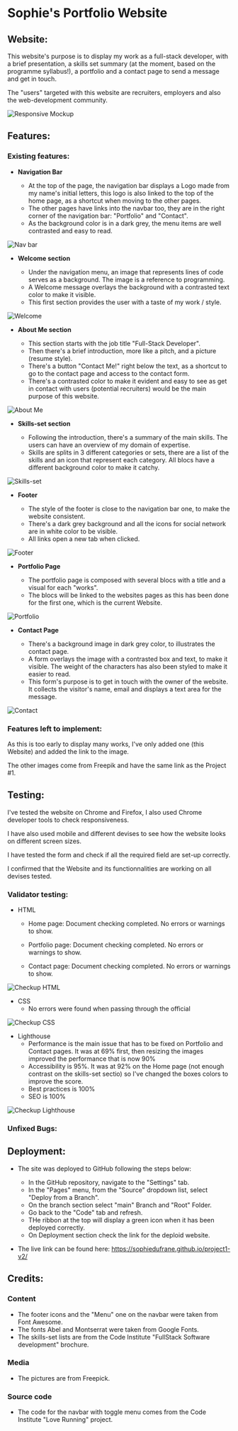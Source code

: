 # Sophie's Portfolio Website

## Website:

This website's purpose is to display my work as a full-stack developer, with a brief presentation, a skills set summary (at the moment, based on the programme syllabus!), a portfolio and a contact page to send a message and get in touch.

The "users" targeted with this website are recruiters, employers and also the web-development community.

![Responsive Mockup](https://github.com/SophieDufrane/project1-v2/blob/main/assets/media/my_website_mockup.png)

## Features:

### Existing features:

- __Navigation Bar__

    - At the top of the page, the navigation bar displays a Logo made from my name's initial letters, this logo is also linked to the top of the home page, as a shortcut when moving to the other pages.
    - The other pages have links into the navbar too, they are in the right corner of the navigation bar: "Portfolio" and "Contact".
    - As the background color is in a dark grey, the menu items are well contrasted and easy to read.

![Nav bar](https://github.com/SophieDufrane/project1-v2/blob/main/assets/media/my_website_navbar.png)

- __Welcome section__

    - Under the navigation menu, an image that represents lines of code serves as a background. The image is a reference to programming.
    - A Welcome message overlays the background with a contrasted text color to make it visible.
    - This first section provides the user with a taste of my work / style.

![Welcome](https://github.com/SophieDufrane/project1-v2/blob/main/assets/media/my_website_welcome.png)

- __About Me section__

    - This section starts with the job title "Full-Stack Developer".
    - Then there's a brief introduction, more like a pitch, and a picture (resume style). 
    - There's a button "Contact Me!" right below the text, as a shortcut to go to the contact page and access to the contact form.
    - There's a contrasted color to make it evident and easy to see as get in contact with users (potential recruiters) would be the main purpose of this website.

![About Me](https://github.com/SophieDufrane/project1-v2/blob/main/assets/media/my_website_about_me.png)

- __Skills-set section__

    - Following the introduction, there's a summary of the main skills. The users can have an overview of my domain of expertise.
    - Skills are splits in 3 different categories or sets, there are a list of the skills and an icon that represent each category. All blocs have a different background color to make it catchy.

![Skills-set](https://github.com/SophieDufrane/project1-v2/blob/main/assets/media/my_website_skills_set.png)

- __Footer__

    - The style of the footer is close to the navigation bar one, to make the website consistent.
    - There's a dark grey background and all the icons for social network are in white color to be visible.
    - All links open a new tab when clicked.

![Footer](https://github.com/SophieDufrane/project1-v2/blob/main/assets/media/my_website_footer.png)

- __Portfolio Page__  

    - The portfolio page is composed with several blocs with a title and a visual for each "works".
    - The blocs will be linked to the websites pages as this has been done for the first one, which is the current Website.

![Portfolio](https://github.com/SophieDufrane/project1-v2/blob/main/assets/media/my_website_portfolio.png)

- __Contact Page__ 

    - There's a background image in dark grey color, to illustrates the contact page.
    - A form overlays the image with a contrasted box and text, to make it visible. The weight of the characters has also been styled to make it easier to read.
    - This form's purpose is to get in touch with the owner of the website. It collects the visitor's name, email and displays a text area for the message.

![Contact](https://github.com/SophieDufrane/project1-v2/blob/main/assets/media/my_website_contact.png)

### Features left to implement:

As this is too early to display many works, I've only added one (this Website) and added the link to the image. 

The other images come from Freepik and have the same link as the Project #1.

## Testing:

I've tested the website on Chrome and Firefox, I also used Chrome developer tools to check responsiveness.

I have also used mobile and different devises to see how the website looks on different screen sizes.

I have tested the form and check if all the required field are set-up correctly.

I confirmed that the Website and its functionnalities are working on all devises tested.

### Validator testing:

- HTML
  - Home page: Document checking completed. No errors or warnings to show.

  - Portfolio page: Document checking completed. No errors or warnings to show.

  - Contact page: Document checking completed. No errors or warnings to show.

![Checkup HTML](https://github.com/SophieDufrane/project1-v2/blob/main/assets/media/my_website_home_html_check.png)

- CSS
  - No errors were found when passing through the official

![Checkup CSS](https://github.com/SophieDufrane/project1-v2/blob/main/assets/media/my_website_css_check.png)

- Lighthouse
    - Performance is the main issue that has to be fixed on Portfolio and Contact pages. It was at 69% first, then resizing the images improved the performance that is now 90%
    - Accessibility is 95%. It was at 92% on the Home page (not enough contrast on the skills-set sectio) so I've changed the boxes colors to improve the score.
    - Best practices is 100%
    - SEO is 100%

![Checkup Lighthouse](https://github.com/SophieDufrane/project1-v2/blob/main/assets/media/my_website_lighthouse_home.png)

### Unfixed Bugs:


## Deployment:
- The site was deployed to GitHub following the steps below:
    - In the GitHub repository, navigate to the "Settings" tab.
    - In the "Pages" menu, from the "Source" dropdown list, select "Deploy from a Branch".
    - On the branch section select "main" Branch and "Root" Folder.
    - Go back to the "Code" tab and refresh.
    - THe ribbon at the top will display a green icon when it has been deployed correctly.
    - On Deployment section check the link for the deploid website.

- The live link can be found here: https://sophiedufrane.github.io/project1-v2/

## Credits:

### Content
- The footer icons and the "Menu" one on the navbar were taken from Font Awesome.
- The fonts Abel and Montserrat were taken from Google Fonts.
- The skills-set lists are from the Code Institute "FullStack Software development" brochure.

### Media
- The pictures are from Freepick.

### Source code
- The code for the navbar with toggle menu comes from the Code Institute "Love Running" project.